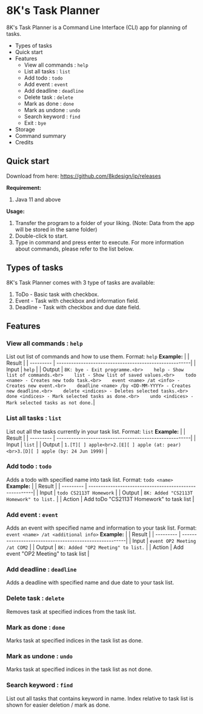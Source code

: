 # 8K's Task Planner

8K's Task Planner is a Command Line Interface (CLI) app for planning of tasks. 

* Types of tasks
* Quick start
* Features
  * View all commands : `help`
  * List all tasks : `list`
  * Add todo : `todo`
  * Add event : `event`
  * Add deadline : `deadline`
  * Delete task : `delete`
  * Mark as done : `done`
  * Mark as undone : `undo`
  * Search keyword : `find`
  * Exit : `bye`
* Storage
* Command summary
* Credits


## Quick start
Download from here: https://github.com/8kdesign/ip/releases

**Requirement:** 
1. Java 11 and above

**Usage:**
1. Transfer the program to a folder of your liking. (Note: Data from the app will be stored in the same folder)
2. Double-click to start.
3. Type in command and press enter to execute.
For more information about commands, please refer to the list below.


## Types of tasks
8K's Task Planner comes with 3 type of tasks are available:
1. ToDo - Basic task with checkbox.
1. Event - Task with checkbox and information field.
1. Deadline - Task with checkbox and due date field.


## Features

### View all commands : `help`
List out list of commands and how to use them.
Format: `help`
**Example:**
| | Result |
| --------- | -------------------------------------------------------|
| Input | `help` |
| Output | `8K: bye - Exit programme.<br>    help - Show list of commands.<br>    list - Show list of saved values.<br>    todo <name> - Creates new todo task.<br>    event <name> /at <info> - Creates new event.<br>    deadline <name> /by <DD-MM-YYYY> - Creates new deadline.<br>    delete <indices> - Deletes selected tasks.<br>    done <indices> - Mark selected tasks as done.<br>    undo <indices> - Mark selected tasks as not done.`|

### List all tasks : `list`
List out all the tasks currently in your task list.
Format: `list`
**Example:**
| | Result |
| --------- | -------------------------------------------------------|
| Input | `list` |
| Output | `1.[T][ ] apple<br>2.[E][ ] apple (at: pear)<br>3.[D][ ] apple (by: 24 Jun 1999)` |

### Add todo : `todo`
Adds a todo with specified name into task list.
Format: `todo <name>`
**Example:**
| | Result |
| --------- | -------------------------------------------------------|
| Input | `todo CS2113T Homework` |
| Output | `8K: Added "CS2113T Homework" to list.` |
| Action | Add toDo "CS2113T Homework" to task list |

### Add event : `event`
Adds an event with specified name and information to your task list.
Format: `event <name> /at <additional info>`
**Example:**
| | Result |
| --------- | -------------------------------------------------------|
| Input | `event OP2 Meeting /at COM2` |
| Output | `8K: Added "OP2 Meeting" to list.` |
| Action | Add event "OP2 Meeting" to task list |

### Add deadline : `deadline`
Adds a deadline with specified name and due date to your task list.

### Delete task : `delete`
Removes task at specified indices from the task list.

### Mark as done : `done`
Marks task at specified indices in the task list as done.

### Mark as undone : `undo`
Marks task at specified indices in the task list as not done.

### Search keyword : `find`
List out all tasks that contains keyword in name. 
Index relative to task list is shown for easier deletion / mark as done.







